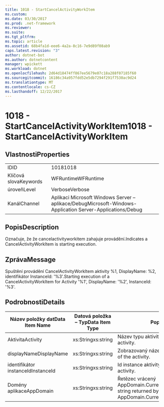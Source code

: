 ```yaml
---
title: 1018 - StartCancelActivityWorkItem
ms.custom: 
ms.date: 03/30/2017
ms.prod: .net-framework
ms.reviewer: 
ms.suite: 
ms.tgt_pltfrm: 
ms.topic: article
ms.assetid: 68b4fa1d-eee6-4a2a-8c16-7e9d89f08ab9
caps.latest.revision: "3"
author: dotnet-bot
ms.author: dotnetcontent
manager: wpickett
ms.workload: dotnet
ms.openlocfilehash: 2d64d18474ff867ee5679e07c18a288f07185f60
ms.sourcegitcommit: 16186c34a957fdd52e5db7294f291f7530ac9d24
ms.translationtype: MT
ms.contentlocale: cs-CZ
ms.lasthandoff: 12/22/2017
---
```

# <a name="1018---startcancelactivityworkitem"></a><span data-ttu-id="d5663-102">1018 - StartCancelActivityWorkItem</span><span class="sxs-lookup"><span data-stu-id="d5663-102">1018 - StartCancelActivityWorkItem</span></span>
## <a name="properties"></a><span data-ttu-id="d5663-103">Vlastnosti</span><span class="sxs-lookup"><span data-stu-id="d5663-103">Properties</span></span>  
  
|||  
|-|-|  
|<span data-ttu-id="d5663-104">ID</span><span class="sxs-lookup"><span data-stu-id="d5663-104">ID</span></span>|<span data-ttu-id="d5663-105">1018</span><span class="sxs-lookup"><span data-stu-id="d5663-105">1018</span></span>|  
|<span data-ttu-id="d5663-106">Klíčová slova</span><span class="sxs-lookup"><span data-stu-id="d5663-106">Keywords</span></span>|<span data-ttu-id="d5663-107">WFRuntime</span><span class="sxs-lookup"><span data-stu-id="d5663-107">WFRuntime</span></span>|  
|<span data-ttu-id="d5663-108">úroveň</span><span class="sxs-lookup"><span data-stu-id="d5663-108">Level</span></span>|<span data-ttu-id="d5663-109">Verbose</span><span class="sxs-lookup"><span data-stu-id="d5663-109">Verbose</span></span>|  
|<span data-ttu-id="d5663-110">Kanál</span><span class="sxs-lookup"><span data-stu-id="d5663-110">Channel</span></span>|<span data-ttu-id="d5663-111">Aplikaci Microsoft Windows Server – aplikace/Debug</span><span class="sxs-lookup"><span data-stu-id="d5663-111">Microsoft-Windows-Application Server-Applications/Debug</span></span>|  
  
## <a name="description"></a><span data-ttu-id="d5663-112">Popis</span><span class="sxs-lookup"><span data-stu-id="d5663-112">Description</span></span>  
 <span data-ttu-id="d5663-113">Označuje, že že cancelactivityworkitem zahajuje provádění.</span><span class="sxs-lookup"><span data-stu-id="d5663-113">Indicates a CancelActivityWorkItem is starting execution.</span></span>  
  
## <a name="message"></a><span data-ttu-id="d5663-114">Zpráva</span><span class="sxs-lookup"><span data-stu-id="d5663-114">Message</span></span>  
 <span data-ttu-id="d5663-115">Spuštění provádění CancelActivityWorkItem aktivity %1, DisplayName: %2, identifikátor InstanceId: '%3'.</span><span class="sxs-lookup"><span data-stu-id="d5663-115">Starting execution of a CancelActivityWorkItem for Activity '%1', DisplayName: '%2', InstanceId: '%3'.</span></span>  
  
## <a name="details"></a><span data-ttu-id="d5663-116">Podrobnosti</span><span class="sxs-lookup"><span data-stu-id="d5663-116">Details</span></span>  
  
|<span data-ttu-id="d5663-117">Název položky dat</span><span class="sxs-lookup"><span data-stu-id="d5663-117">Data Item Name</span></span>|<span data-ttu-id="d5663-118">Datová položka – Typ</span><span class="sxs-lookup"><span data-stu-id="d5663-118">Data Item Type</span></span>|<span data-ttu-id="d5663-119">Popis</span><span class="sxs-lookup"><span data-stu-id="d5663-119">Description</span></span>|  
|--------------------|--------------------|-----------------|  
|<span data-ttu-id="d5663-120">Aktivita</span><span class="sxs-lookup"><span data-stu-id="d5663-120">Activity</span></span>|<span data-ttu-id="d5663-121">xs:String</span><span class="sxs-lookup"><span data-stu-id="d5663-121">xs:string</span></span>|<span data-ttu-id="d5663-122">Název typu aktivity.</span><span class="sxs-lookup"><span data-stu-id="d5663-122">The type name of the activity.</span></span>|  
|<span data-ttu-id="d5663-123">displayName</span><span class="sxs-lookup"><span data-stu-id="d5663-123">DisplayName</span></span>|<span data-ttu-id="d5663-124">xs:String</span><span class="sxs-lookup"><span data-stu-id="d5663-124">xs:string</span></span>|<span data-ttu-id="d5663-125">Zobrazovaný název aktivity.</span><span class="sxs-lookup"><span data-stu-id="d5663-125">The display name of the activity.</span></span>|  
|<span data-ttu-id="d5663-126">identifikátor instanceId</span><span class="sxs-lookup"><span data-stu-id="d5663-126">InstanceId</span></span>|<span data-ttu-id="d5663-127">xs:String</span><span class="sxs-lookup"><span data-stu-id="d5663-127">xs:string</span></span>|<span data-ttu-id="d5663-128">Id instance aktivity.</span><span class="sxs-lookup"><span data-stu-id="d5663-128">The instance id of the activity.</span></span>|  
|<span data-ttu-id="d5663-129">Domény aplikace</span><span class="sxs-lookup"><span data-stu-id="d5663-129">AppDomain</span></span>|<span data-ttu-id="d5663-130">xs:String</span><span class="sxs-lookup"><span data-stu-id="d5663-130">xs:string</span></span>|<span data-ttu-id="d5663-131">Řetězec vrácený AppDomain.CurrentDomain.FriendlyName.</span><span class="sxs-lookup"><span data-stu-id="d5663-131">The string returned by AppDomain.CurrentDomain.FriendlyName.</span></span>|
